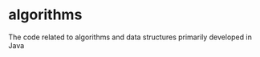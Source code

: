 algorithms
==========

The code related to algorithms and data structures primarily developed in Java
